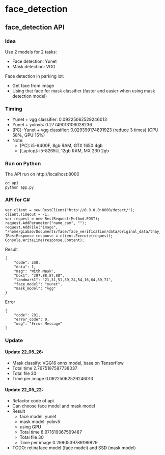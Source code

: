 # face_detection

## face_detection API 

### Idea
Use 2 models for 2 tasks:
- Face detection: Yunet
- Mask detection: VGG 

Face detection in parking lot:
- Get face from image
- Using that face for mask classifier (faster and easier when using mask detection model)

### Timing
- Yunet + vgg classifier: 0.09225062529246013 
- Yunet + yolov5: 0.27749013106028236
- [PC]: Yunet + vgg classifier: 0.029399174891923 (reduce 3 times) (CPU 58%, GPU 15%)
- Note: 
    - [PC]: i5-9400F, 8gb RAM, GTX 1650 4gb
    - [Laptop]: i5-8265U, 12gb RAM, MX 230 2gb

### Run on Python
The API run on http://localhost:8000
```
cd api
python app.py
```

### API for C#
```
var client = new RestClient("http://0.0.0.0:8000/detect/");
client.Timeout = -1;
var request = new RestRequest(Method.POST);
request.AddParameter("name_cam", "");
request.AddFile("image", "/home/giabao/Documents/face/face_verification/data/original_data/thay_ra/3444605152_134536_PLATE_4.png");
IRestResponse response = client.Execute(request);
Console.WriteLine(response.Content);
```

Result
```
{
    "code": 200,
    "data": 1,
    "msg": "With Mask",
    "box1": "207,88,87,88",
    "landmark1": "21,31,51,39,24,54,16,64,39,71",
    "face_model": "yunet",
    "mask_model": "vgg"
}
```

Error
```
{
    "code": 201,
    "error_code": 0,
    "msg": "Error Message"
}
```

### Update
#### Update 22_05_26:
- Mask classify: VGG16 onnx model, base on Tensorflow
- Total time 2.7675187587738037
- Total file 30
- Time per image 0.09225062529246013

#### Update 22_05_22:
- Refactor code of api
- Can choose face model and mask model
- Result
    - face model: yunet
    - mask model: yolov5
    - using GPU
    - Total time 8.971619367599487
    - Total file 30
    - Time per image 0.2990539789199829
- TODO: retinaface model (face model) and SSD (mask model)
